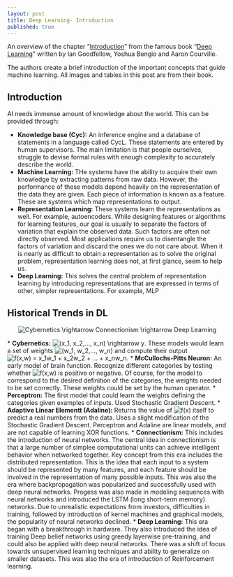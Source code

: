```yaml
---
layout: post
title: Deep Learning- Introduction
published: true
---
```


An overview of the chapter “[Introduction](https://www.deeplearningbook.org/contents/intro.html)” from the famous book “[Deep Learning](https://www.deeplearningbook.org/)” written by Ian Goodfellow, Yoshua Bengio and Aaron Courville.
<!--break-->
The authors create a brief introduction of the important concepts that guide machine learning. All images and tables in this post are from their book.

## Introduction

AI needs immense amount of knowledge about the world. This can be provided through:
* <b>Knowledge base (Cyc):</b> An inference engine and a database of statements in a language called CycL. These statements are entered by human supervisors. The main limitation is that people ourselves, struggle to devise formal rules with enough complexity to accurately describe the world.
* <b>Machine Learning:</b> THe systems have the ability to acquire their own knowledge by extracting patterns from raw data. However, the performance of these models depend heavily on the representation of the data they are given. Each piece of information is known as a feature. These are systems which map representations to output.
* <b>Representation Learning:</b> These systems learn the representations as well. For example, autoencoders. While designing features or algorithms for learning features, our goal is usually to separate the factors of variation that explain the observed data. Such factors are often not directly observed. Most applications require us to disentangle the factors of variation and discard the ones we do not care about. When it is nearly as difficult to obtain a representation as to solve the original problem, representation learning does not, at first glance, seem to help us.
* <b>Deep Learning:</b> This solves the central problem of representation learning by introducing representations that are expressed in terms of other, simpler representations. For example, MLP

## Historical Trends in DL

<p align="center">
<img src="https://latex.codecogs.com/svg.latex?Cybernetics&space;\rightarrow&space;Connectionism&space;\rightarrow&space;Deep&space;Learning" title="Cybernetics \rightarrow Connectionism \rightarrow Deep Learning" />
</p>
* <b>Cybernetics:</b> <img src="https://latex.codecogs.com/svg.latex?(x_1,&space;x_2,...,&space;x_n)&space;\rightarrow&space;y" title="(x_1, x_2,..., x_n) \rightarrow y" />. These models would learn a set of weights <img src="https://latex.codecogs.com/svg.latex?(w_1,&space;w_2,...,&space;w_n)" title="(w_1, w_2,..., w_n)" /> and compute their output <img src="https://latex.codecogs.com/svg.latex?f(x,w)&space;=&space;x_1w_1&space;&plus;&space;x_2w_2&space;&plus;&space;...&space;&plus;&space;x_nw_n" title="f(x,w) = x_1w_1 + x_2w_2 + ... + x_nw_n" />.
  * <b>McCullochs-Pitts Neuron:</b> An early model of brain function. Recognize different categories by testing whether <img src="https://latex.codecogs.com/svg.latex?f(x,w)" title="f(x,w)" /> is positive or negative. Of course, for the model to correspond to the desired definition of the categories, the weights needed to be set correctly. These weights could be set by the human operator.
  * <b>Perceptron:</b> The first model that could learn the weights defining the categories given examples of inputs. Used Stochastic Gradient Descent.
  * <b>Adaptive Linear Elementt (Adaline):</b> Returns the value of <img src="https://latex.codecogs.com/svg.latex?f(x)" title="f(x)" /> itself to predict a real numbers from the data. Uses a slight modification of the Stochastic Gradient Descent.
Perceptron and Adaline are  linear models, and are not capable of learning XOR functions.
* <b>Connectionism:</b> This includes the introduction of neural networks. The central idea in connectionism is that a large number of simplee computational units can achieve intelligent behavior when networked together. Key concept from this era includes the distributed representation. This is the idea that each input to a system should be represented by many features, and each feature should be involved in the representation of many possible inputs. This was also the era where backpropagation was popularized and successfully used with deep neural networks. Progess was also made in modeling sequences with neural networks and introduced the LSTM (long short-term memory) networks. Due to unrealistic expectations from investors, difficulties in training, followed by introduction of kernel machines and graphical models, the popularity of neural networks declined.
* <b>Deep Learning:</b> This era began with a breakthrough in hardware. They also introduced the idea of training Deep belief networks using greedy layerwise pre-training, and could also be applied with deep neural networks. There was a shift of focus towards unsupervised learning techniques and ability to generalize on smaller datasets. This was also the era of introduction of Reinforcement learning.
